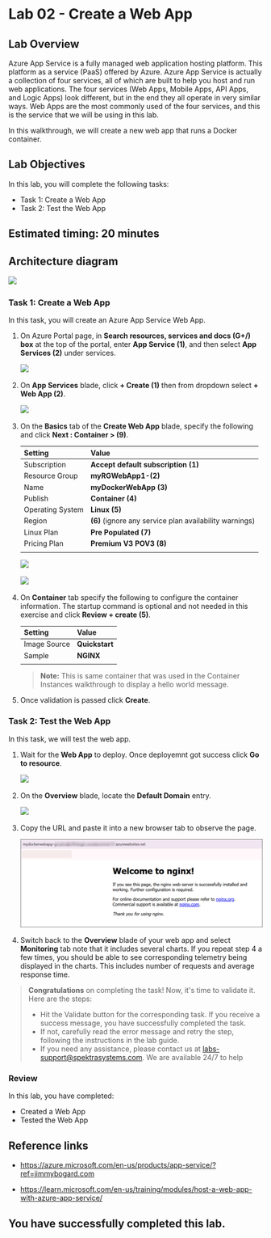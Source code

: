 # Lab 02 - Create a Web App

## Lab Overview

Azure App Service is a fully managed web application hosting platform. This platform as a service (PaaS) offered by Azure. 
Azure App Service is actually a collection of four services, all of which are built to help you host and run web applications. The four services (Web Apps, Mobile Apps, API Apps, and Logic Apps) look different, but in the end they all operate in very similar ways. Web Apps are the most commonly used of the four services, and this is the service that we will be using in this lab.

In this walkthrough, we will create a new web app that runs a Docker container. 

## Lab Objectives

In this lab, you will complete the following tasks:

+ Task 1: Create a Web App
+ Task 2: Test the Web App

## Estimated timing: 20 minutes

## Architecture diagram

![](../images/az900lab02.PNG) 

### Task 1: Create a Web App
In this task, you will create an Azure App Service Web App.

1. On Azure Portal page, in **Search resources, services and docs (G+/) box** at the top of the portal, enter **App Service (1)**, and then select **App Services (2)** under services.

   ![](../images/lab2-image1.png) 

1. On **App Services** blade, click **+ Create (1)** then from dropdown select **+ Web App (2)**.

   ![](../images/lab2-image2.png) 

1. On the **Basics** tab of the **Create Web App** blade, specify the following and click **Next : Container > (9)**.
 
    | Setting | Value |
    | -- | -- |
    | Subscription | **Accept default subscription (1)** |
    | Resource Group | **myRGWebApp1-<inject key="DeploymentID" enableCopy="false"/>(2)**  |
    | Name | **myDockerWebApp<inject key="DeploymentID" enableCopy="false"/> (3)** |
    | Publish | **Container (4)** |
    | Operating System | **Linux (5)** |
    | Region | **<inject key="Region" enableCopy="false"/>** **(6)** (ignore any service plan availability warnings) |
    | Linux Plan | **Pre Populated (7)** |
    | Pricing Plan | **Premium V3 POV3 (8)** |
    |||

    ![](../images/webapp.png)

    ![](../images/az900lo2sri.png)

1. On **Container** tab specify the following to configure the container information. The startup command is optional and not needed in this exercise and click **Review + create (5)**.

    | Setting | Value |
    | -- | -- |
    | Image Source | **Quickstart** |
    | Sample | **NGINX** |
    |||

     >**Note:** This is same container that was used in the Container Instances walkthrough to display a hello world message.

1. Once validation is passed click **Create**.

### Task 2: Test the Web App

In this task, we will test the web app.

1. Wait for the **Web App** to deploy. Once deployemnt got success click **Go to resource**.

   ![](../images/lab2-image5.png)

1. On the **Overview** blade, locate  the **Default Domain** entry.

     ![](../images/lab2-image6.png)

1. Copy the URL and paste it into a new browser tab to observe the page.

    ![](images/linux-webapp.png)

1. Switch back to the **Overview** blade of your web app and select **Monitoring** tab note that it includes several charts. If you repeat step 4 a few times, you should be able to see corresponding telemetry being displayed in the charts. This includes number of requests and average response time.

<validation step="4e49a9a7-41fd-406c-84a6-1c9b821b0217" />

> **Congratulations** on completing the task! Now, it's time to validate it. Here are the steps:
> - Hit the Validate button for the corresponding task. If you receive a success message, you have successfully completed the task. 
> - If not, carefully read the error message and retry the step, following the instructions in the lab guide.
> - If you need any assistance, please contact us at labs-support@spektrasystems.com. We are available 24/7 to help

### Review
In this lab, you have completed:
- Created a Web App
- Tested the Web App

## Reference links

- https://azure.microsoft.com/en-us/products/app-service/?ref=jimmybogard.com

- https://learn.microsoft.com/en-us/training/modules/host-a-web-app-with-azure-app-service/

## You have successfully completed this lab.
